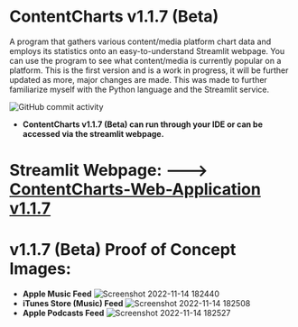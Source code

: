 # ContentCharts v1.1.7 (Beta) 
A program that gathers various content/media platform chart data and employs its statistics onto an easy-to-understand Streamlit webpage. 
You can use the program to see what content/media is currently popular on a platform.
This is the first version and is a work in progress, it will be further updated as more, major changes are made.
This was made to further familiarize myself with the Python language and the Streamlit service. 

![GitHub commit activity](https://img.shields.io/github/commit-activity/y/ariankharazmi/ContentCharts-Web-Application)

* **ContentCharts v1.1.7 (Beta) can run through your IDE or can be accessed via the streamlit webpage.**


# Streamlit Webpage: ---> [ContentCharts-Web-Application v1.1.7](https://ariankharazmi-contentcharts-web-application.streamlit.app/)

# **v1.1.7 (Beta) Proof of Concept Images:**

- **Apple Music Feed**
![Screenshot 2022-11-14 182440](https://user-images.githubusercontent.com/100003892/201788907-cca9cece-38ae-4ce4-aa8c-f9549e6ad386.png)
- **iTunes Store (Music) Feed**
![Screenshot 2022-11-14 182508](https://user-images.githubusercontent.com/100003892/201788925-f105e61a-e424-4932-b824-f7e649969223.png)
- **Apple Podcasts Feed**
![Screenshot 2022-11-14 182527](https://user-images.githubusercontent.com/100003892/201788936-ec30cfd4-2fd1-48ef-b12a-6698aa5e35ac.png)

